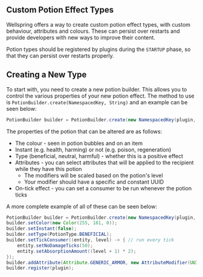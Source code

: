 Custom Potion Effect Types
-----

Wellspring offers a way to create custom potion effect types, with custom behaviour, attributes and colours.
These can persist over restarts and provide developers with new ways to improve their content.

Potion types should be registered by plugins during the `STARTUP` phase, so that they can persist over restarts properly.

Creating a New Type
----

To start with, you need to create a new potion builder.
This allows you to control the various properties of your new potion effect.
The method to use is `PotionBuilder.create(NamespacedKey, String)` and an example can be seen below:

```java 
PotionBuilder builder = PotionBuilder.create(new NamespacedKey(plugin, "immortality"), "Immortality");
```

The properties of the potion that can be altered are as follows:
 * The colour - seen in potion bubbles and on an item
 * Instant (e.g. health, harming) or not (e.g. poison, regeneration)
 * Type (beneficial, neutral, harmful) - whether this is a positive effect
 * Attributes - you can select attributes that will be applied to the recipient while they have this potion
   * The modifiers will be scaled based on the potion's level
   * Your modifier should have a specific and constant UUID
 * On-tick effect - you can set a consumer to be run whenever the potion ticks


A more complete example of all of these can be seen below:

```java 
PotionBuilder builder = PotionBuilder.create(new NamespacedKey(plugin, "immortality"), "Immortality");
builder.setColor(new Color(255, 181, 0));
builder.setInstant(false);
builder.setType(PotionType.BENEFICIAL);
builder.setTickConsumer((entity, level) -> { // run every tick
    entity.setNoDamageTicks(50);
    entity.setAbsorptionAmount((level + 1) * 2);
});
builder.addAttribute(Attribute.GENERIC_ARMOR, new AttributeModifier(UUID.fromString("12D3C89D-5026-4A42-869F-A136BCB64C2C"), "potion", 4.0, AttributeModifier.Operation.ADD_NUMBER));
builder.register(plugin);
```